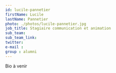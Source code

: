 ```yaml
---
id: lucile-pannetier
firstName: Lucile
lastName: Pannetier
photo: ./photos/lucile-pannetier.jpg
job_title: Stagiaire communication et animation
sub_team:
sub_team_link:
twitter:
e-mail :
group : alumni
---
```


Bio à venir
